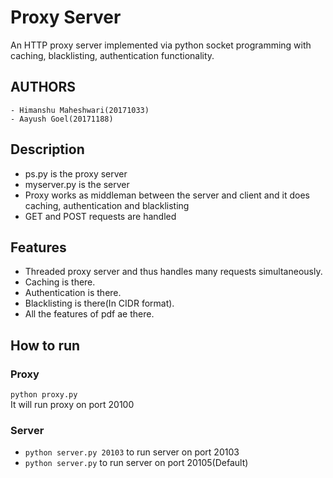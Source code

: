 # Proxy Server
An HTTP proxy server implemented via python socket programming with caching, blacklisting, authentication functionality.

## AUTHORS 
	- Himanshu Maheshwari(20171033)
	- Aayush Goel(20171188)

## Description
- ps.py is the proxy server
- myserver.py is the server
- Proxy works as middleman between the server and client and it does caching, authentication and blacklisting
- GET and POST requests are handled

## Features
- Threaded proxy server and thus handles many requests simultaneously.
- Caching is there.
- Authentication is there.
- Blacklisting is there(In CIDR format).
- All the features of pdf ae there.

## How to run

### Proxy  
`python proxy.py`  
It will run proxy on port 20100

### Server
- `python server.py 20103` to run server on port 20103  
- `python server.py` to run server on port 20105(Default)
